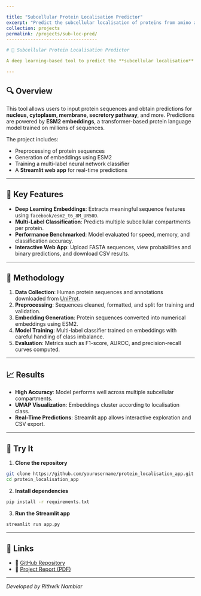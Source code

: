 ```yaml
---

title: "Subcellular Protein Localisation Predictor"
excerpt: "Predict the subcellular localisation of proteins from amino acid sequences<br/><img src='/rithwiknambiar.github.io/images/DL.png'>"
collection: projects
permalink: /projects/sub-loc-pred/
----------------------------------

# 🧬 Subcellular Protein Localisation Predictor

A deep learning-based tool to predict the **subcellular localisation** of human proteins using only their amino acid sequences. Understanding where a protein localises within a cell is critical for studying its function and role in cellular pathways.

---
```


## 🔍 Overview

This tool allows users to input protein sequences and obtain predictions for **nucleus, cytoplasm, membrane, secretory pathway**, and more. Predictions are powered by **ESM2 embeddings**, a transformer-based protein language model trained on millions of sequences.

The project includes:

* Preprocessing of protein sequences
* Generation of embeddings using ESM2
* Training a multi-label neural network classifier
* A **Streamlit web app** for real-time predictions

---

## 🧠 Key Features

* **Deep Learning Embeddings**: Extracts meaningful sequence features using `facebook/esm2_t6_8M_UR50D`.
* **Multi-Label Classification**: Predicts multiple subcellular compartments per protein.
* **Performance Benchmarked**: Model evaluated for speed, memory, and classification accuracy.
* **Interactive Web App**: Upload FASTA sequences, view probabilities and binary predictions, and download CSV results.

---

## 🧪 Methodology

1. **Data Collection**: Human protein sequences and annotations downloaded from [UniProt](https://www.uniprot.org/).
2. **Preprocessing**: Sequences cleaned, formatted, and split for training and validation.
3. **Embedding Generation**: Protein sequences converted into numerical embeddings using ESM2.
4. **Model Training**: Multi-label classifier trained on embeddings with careful handling of class imbalance.
5. **Evaluation**: Metrics such as F1-score, AUROC, and precision-recall curves computed.

---

## 📈 Results

* **High Accuracy**: Model performs well across multiple subcellular compartments.
* **UMAP Visualization**: Embeddings cluster according to localisation class.
* **Real-Time Predictions**: Streamlit app allows interactive exploration and CSV export.

---

## 🚀 Try It

1. **Clone the repository**

```bash
git clone https://github.com/yourusername/protein_localisation_app.git
cd protein_localisation_app
```

2. **Install dependencies**

```bash
pip install -r requirements.txt
```

3. **Run the Streamlit app**

```bash
streamlit run app.py
```

---

## 📂 Links

* 📁 [GitHub Repository](https://github.com/RpN1107/Subcellular-Localisation-Predictor)
* 📝 [Project Report (PDF)](https://github.com/RpN1107/Subcellular-Localisation-Predictor/blob/7b8c21767b5c01bf100e1ca829896f615c24ad2e/Report.pdf)

---

*Developed by Rithwik Nambiar*
